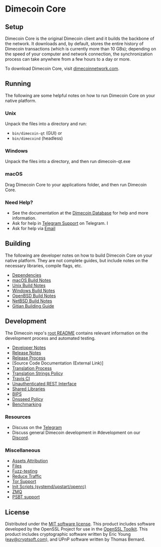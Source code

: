 Dimecoin Core
=============

Setup
---------------------
Dimecoin Core is the original Dimecoin client and it builds the backbone of the network. It downloads and, by default, stores the entire history of Dimecoin transactions (which is currently more than 10 GBs); depending on the speed of your computer and network connection, the synchronization process can take anywhere from a few hours to a day or more.

To download Dimecoin Core, visit [dimecoinnetwork.com](https://dimecoinnetwork.com/).

Running
---------------------
The following are some helpful notes on how to run Dimecoin Core on your native platform.

### Unix

Unpack the files into a directory and run:

- `bin/dimecoin-qt` (GUI) or
- `bin/dimecoind` (headless)

### Windows

Unpack the files into a directory, and then run dimecoin-qt.exe

### macOS

Drag Dimecoin Core to your applications folder, and then run Dimecoin Core.

### Need Help?

* See the documentation at the [Dimecoin Database](https://dimecoinnetwork.com/docs)
for help and more information.
* Ask for help in [Telegram Support](http://t.me/dimeofficialsupport) on Telegram. I
* Ask for help via [Email](mailto:support@dimecoinnetwork.com)

Building
---------------------
The following are developer notes on how to build Dimecoin Core on your native platform. They are not complete guides, but include notes on the necessary libraries, compile flags, etc.

- [Dependencies](dependencies.md)
- [macOS Build Notes](build-osx.md)
- [Unix Build Notes](build-unix.md)
- [Windows Build Notes](build-windows.md)
- [OpenBSD Build Notes](build-openbsd.md)
- [NetBSD Build Notes](build-netbsd.md)
- [Gitian Building Guide](gitian-building.md)

Development
---------------------
The Dimecoin repo's [root README](/README.md) contains relevant information on the development process and automated testing.

- [Developer Notes](developer-notes.md)
- [Release Notes](release-notes.md)
- [Release Process](release-process.md)
- [Source Code Documentation (External Link)]
- [Translation Process](translation_process.md)
- [Translation Strings Policy](translation_strings_policy.md)
- [Travis CI](travis-ci.md)
- [Unauthenticated REST Interface](REST-interface.md)
- [Shared Libraries](shared-libraries.md)
- [BIPS](bips.md)
- [Dnsseed Policy](dnsseed-policy.md)
- [Benchmarking](benchmarking.md)

### Resources
* Discuss on the [Telegram](t.me/dimecoinofficialpublic)
* Discuss general Dimecoin development in #development on our [Discord](https://discord.gg/JqcKF4v). 

### Miscellaneous
- [Assets Attribution](assets-attribution.md)
- [Files](files.md)
- [Fuzz-testing](fuzzing.md)
- [Reduce Traffic](reduce-traffic.md)
- [Tor Support](tor.md)
- [Init Scripts (systemd/upstart/openrc)](init.md)
- [ZMQ](zmq.md)
- [PSBT support](psbt.md)

License
---------------------
Distributed under the [MIT software license](/COPYING).
This product includes software developed by the OpenSSL Project for use in the [OpenSSL Toolkit](https://www.openssl.org/). This product includes
cryptographic software written by Eric Young ([eay@cryptsoft.com](mailto:eay@cryptsoft.com)), and UPnP software written by Thomas Bernard.
